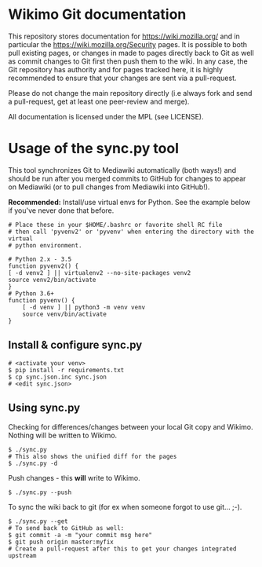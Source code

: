 # Wikimo Git documentation

This repository stores  documentation for https://wiki.mozilla.org/ and in particular the
https://wiki.mozilla.org/Security pages. It is possible to both pull existing pages, or changes in made to pages
directly back to Git as well as commit changes to Git first then push them to the wiki. In any case, the Git repository
 has authority and for pages tracked here, it is highly recommended to ensure that your changes are sent via a
pull-request.

Please do not change the main repository directly (i.e always fork and send a pull-request, get at least one
peer-review and merge).

All documentation is licensed under the MPL (see LICENSE).


# Usage of the sync.py tool

This tool synchronizes Git to Mediawiki automatically (both ways!) and should be run after you merged commits to GitHub
for changes to appear on Mediawiki (or to pull changes from Mediawiki into GitHub!).

**Recommended:** Install/use virtual envs for Python. See the example below if you've never done that before.

```
# Place these in your $HOME/.bashrc or favorite shell RC file
# then call 'pyvenv2' or 'pyvenv' when entering the directory with the virtual
# python environment.

# Python 2.x - 3.5
function pyvenv2() {
[ -d venv2 ] || virtualenv2 --no-site-packages venv2
source venv2/bin/activate
}
# Python 3.6+
function pyvenv() {
	[ -d venv ] || python3 -m venv venv
	source venv/bin/activate
}
```

## Install & configure sync.py

```
# <activate your venv>
$ pip install -r requirements.txt
$ cp sync.json.inc sync.json
# <edit sync.json>
```

## Using sync.py

Checking for differences/changes between your local Git copy and Wikimo. Nothing will be written to Wikimo.

```
$ ./sync.py
# This also shows the unified diff for the pages
$ ./sync.py -d
```


Push changes - this **will** write to Wikimo.

```
$ ./sync.py --push
```

To sync the wiki back to git (for ex when someone forgot to use git... ;-).

```
$ ./sync.py --get
# To send back to GitHub as well:
$ git commit -a -m "your commit msg here"
$ git push origin master:myfix
# Create a pull-request after this to get your changes integrated upstream
```
